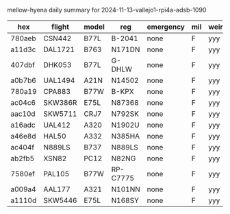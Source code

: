 mellow-hyena daily summary for 2024-11-13-vallejo1-rpi4a-adsb-1090

|hex|flight|model|reg|emergency|mil|weirdo|
|--|--|--|--|--|--|--|
|780aeb|CSN442|B77L|B-2041|none|F|yyy|
|a11d3c|DAL1721|B763|N171DN|none|F|yyy|
|407dbf|DHK053|B77L|G-DHLW|none|F|yyy|
|a0b7b6|UAL1494|A21N|N14502|none|F|yyy|
|780a19|CPA883|B77W|B-KPX|none|F|yyy|
|ac04c6|SKW386R|E75L|N87368|none|F|yyy|
|aac10d|SKW5711|CRJ7|N792SK|none|F|yyy|
|a16adc|UAL412|A320|N1902U|none|F|yyy|
|a46e8d|HAL50|A332|N385HA|none|F|yyy|
|ac404f|N889LS|B737|N889LS|none|F|yyy|
|ab2fb5|XSN82|PC12|N82NG|none|F|yyy|
|7580ef|PAL105|B77W|RP-C7775|none|F|yyy|
|a009a4|AAL177|A321|N101NN|none|F|yyy|
|a1110d|SKW5446|E75L|N168SY|none|F|yyy|
